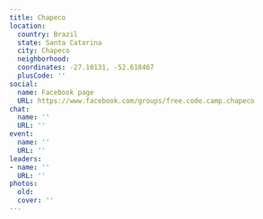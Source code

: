 ```yaml
---
title: Chapeco
location:
  country: Brazil
  state: Santa Catarina
  city: Chapeco
  neighborhood: 
  coordinates: -27.10131, -52.618467
  plusCode: ''
social:
  name: Facebook page
  URL: https://www.facebook.com/groups/free.code.camp.chapeco
chat:
  name: ''
  URL: ''
event:
  name: ''
  URL: ''
leaders:
- name: ''
  URL: ''
photos:
  old: 
  cover: ''
---
```

